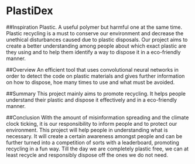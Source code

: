 # PlastiDex

##Inspiration
Plastic. A useful polymer but harmful one at the same time. Plastic recycling is a must to conserve our environment and decrease the unethical disturbances caused due to plastic disposals. Our project aims to create a better understanding among people about which exact plastic are they using and to help them identify a way to dispose it in a eco-friendly manner.

##Overview
An efficient tool that uses convolutional neural networks in order to detect the code on plastic materials and gives further information on how to dispose, hoe many times to use and what must be avoided.

##Summary
This project mainly aims to promote recycling. It helps people understand their plastic and dispose it effectively and in a eco-friendly manner.

##Conclusion
With the amount of misinformation spreading and the climate clock ticking, it is our responsibility to inform people and to protect our environment. This project will help people in understanding what is necessary. It will create a certain awareness amongst people and can be further turned into a competition of sorts with a leaderboard, promoting recycling in a fun way. Till the day we are completely plastic free, we can at least recycle and responsibly dispose off the ones we do not need.
